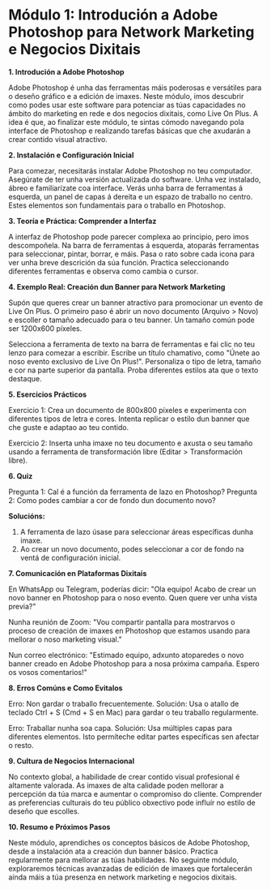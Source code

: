 # **Módulo 1: Introdución a Adobe Photoshop para Network Marketing e Negocios Dixitais**

**1. Introdución a Adobe Photoshop**

Adobe Photoshop é unha das ferramentas máis poderosas e versátiles para o deseño gráfico e a edición de imaxes. Neste módulo, imos descubrir como podes usar este software para potenciar as túas capacidades no ámbito do marketing en rede e dos negocios dixitais, como Live On Plus. A idea é que, ao finalizar este módulo, te sintas cómodo navegando pola interface de Photoshop e realizando tarefas básicas que che axudarán a crear contido visual atractivo.

**2. Instalación e Configuración Inicial**

Para comezar, necesitarás instalar Adobe Photoshop no teu computador. Asegúrate de ter unha versión actualizada do software. Unha vez instalado, ábreo e familiarízate coa interface. Verás unha barra de ferramentas á esquerda, un panel de capas á dereita e un espazo de traballo no centro. Estes elementos son fundamentais para o traballo en Photoshop.

**3. Teoría e Práctica: Comprender a Interfaz**

A interfaz de Photoshop pode parecer complexa ao principio, pero imos descompoñela. Na barra de ferramentas á esquerda, atoparás ferramentas para seleccionar, pintar, borrar, e máis. Pasa o rato sobre cada icona para ver unha breve descrición da súa función. Practica seleccionando diferentes ferramentas e observa como cambia o cursor.

**4. Exemplo Real: Creación dun Banner para Network Marketing**

Supón que queres crear un banner atractivo para promocionar un evento de Live On Plus. O primeiro paso é abrir un novo documento (Arquivo > Novo) e escoller o tamaño adecuado para o teu banner. Un tamaño común pode ser 1200x600 píxeles.

Selecciona a ferramenta de texto na barra de ferramentas e fai clic no teu lenzo para comezar a escribir. Escribe un título chamativo, como "Únete ao noso evento exclusivo de Live On Plus!". Personaliza o tipo de letra, tamaño e cor na parte superior da pantalla. Proba diferentes estilos ata que o texto destaque.

**5. Esercicios Prácticos**

Exercicio 1: Crea un documento de 800x800 píxeles e experimenta con diferentes tipos de letra e cores. Intenta replicar o estilo dun banner que che guste e adaptao ao teu contido.

Exercicio 2: Inserta unha imaxe no teu documento e axusta o seu tamaño usando a ferramenta de transformación libre (Editar > Transformación libre).

**6. Quiz**

Pregunta 1: Cal é a función da ferramenta de lazo en Photoshop?
Pregunta 2: Como podes cambiar a cor de fondo dun documento novo?

**Solucións:**

1. A ferramenta de lazo úsase para seleccionar áreas específicas dunha imaxe.
2. Ao crear un novo documento, podes seleccionar a cor de fondo na ventá de configuración inicial.

**7. Comunicación en Plataformas Dixitais**

En WhatsApp ou Telegram, poderías dicir: "Ola equipo! Acabo de crear un novo banner en Photoshop para o noso evento. Quen quere ver unha vista previa?"

Nunha reunión de Zoom: "Vou compartir pantalla para mostrarvos o proceso de creación de imaxes en Photoshop que estamos usando para mellorar o noso marketing visual."

Nun correo electrónico: "Estimado equipo, adxunto atoparedes o novo banner creado en Adobe Photoshop para a nosa próxima campaña. Espero os vosos comentarios!"

**8. Erros Comúns e Como Evitalos**

Erro: Non gardar o traballo frecuentemente. Solución: Usa o atallo de teclado Ctrl + S (Cmd + S en Mac) para gardar o teu traballo regularmente.

Erro: Traballar nunha soa capa. Solución: Usa múltiples capas para diferentes elementos. Isto permíteche editar partes específicas sen afectar o resto.

**9. Cultura de Negocios Internacional**

No contexto global, a habilidade de crear contido visual profesional é altamente valorada. As imaxes de alta calidade poden mellorar a percepción da túa marca e aumentar o compromiso do cliente. Comprender as preferencias culturais do teu público obxectivo pode influír no estilo de deseño que escolles.

**10. Resumo e Próximos Pasos**

Neste módulo, aprendiches os conceptos básicos de Adobe Photoshop, desde a instalación ata a creación dun banner básico. Practica regularmente para mellorar as túas habilidades. No seguinte módulo, exploraremos técnicas avanzadas de edición de imaxes que fortalecerán aínda máis a túa presenza en network marketing e negocios dixitais.
